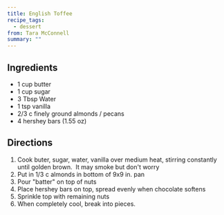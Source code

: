 ```yaml
---
title: English Toffee
recipe_tags:
  - dessert
from: Tara McConnell
summary: ""
---
```



## Ingredients

-   1 cup butter
-   1 cup sugar
-   3 Tbsp Water
-   1 tsp vanilla
-   2/3 c finely ground almonds / pecans
-   4 hershey bars (1.55 oz)

## Directions

1.  Cook buter, sugar, water, vanilla over medium heat, stirring constantly until golden brown.  It may smoke but don't worry
2.  Put in 1/3 c almonds in bottom of 9x9 in. pan
3.  Pour "batter" on top of nuts
4.  Place hershey bars on top, spread evenly when chocolate softens
5.  Sprinkle top with remaining nuts
6.  When completely cool, break into pieces.

